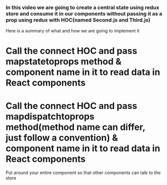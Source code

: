 ### In this video we are going to create a central state using redux store and consume it in our components without passing it as a prop using redux with HOC(named Second.js and Third.js)


Here is a summary of what and how we are going to implement it

# Call the connect HOC and pass mapstatetoprops method & component name in it to read data in React components

# Call the connect HOC and pass mapdispatchtoprops method(method name can differ, just follow a convention) & component name in it to read data in React components

Put <Provider store={store}> around your entire <App> component so that other components can talk to the store


	
